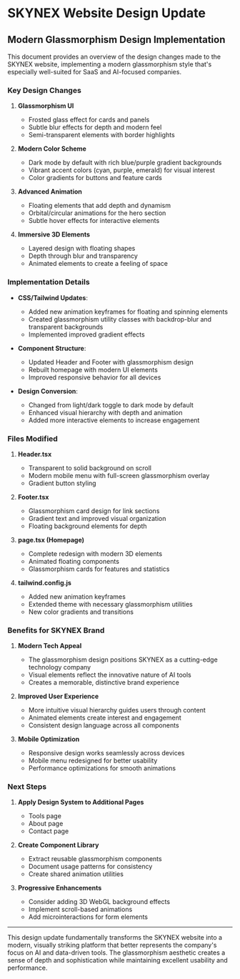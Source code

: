 # SKYNEX Website Design Update

## Modern Glassmorphism Design Implementation

This document provides an overview of the design changes made to the SKYNEX website, implementing a modern glassmorphism style that's especially well-suited for SaaS and AI-focused companies.

### Key Design Changes

1. **Glassmorphism UI**
   - Frosted glass effect for cards and panels
   - Subtle blur effects for depth and modern feel
   - Semi-transparent elements with border highlights

2. **Modern Color Scheme**
   - Dark mode by default with rich blue/purple gradient backgrounds
   - Vibrant accent colors (cyan, purple, emerald) for visual interest
   - Color gradients for buttons and feature cards

3. **Advanced Animation**
   - Floating elements that add depth and dynamism
   - Orbital/circular animations for the hero section
   - Subtle hover effects for interactive elements

4. **Immersive 3D Elements**
   - Layered design with floating shapes
   - Depth through blur and transparency
   - Animated elements to create a feeling of space

### Implementation Details

- **CSS/Tailwind Updates**: 
  - Added new animation keyframes for floating and spinning elements
  - Created glassmorphism utility classes with backdrop-blur and transparent backgrounds
  - Implemented improved gradient effects

- **Component Structure**: 
  - Updated Header and Footer with glassmorphism design
  - Rebuilt homepage with modern UI elements
  - Improved responsive behavior for all devices

- **Design Conversion**:
  - Changed from light/dark toggle to dark mode by default
  - Enhanced visual hierarchy with depth and animation
  - Added more interactive elements to increase engagement

### Files Modified

1. **Header.tsx**
   - Transparent to solid background on scroll
   - Modern mobile menu with full-screen glassmorphism overlay
   - Gradient button styling

2. **Footer.tsx**
   - Glassmorphism card design for link sections
   - Gradient text and improved visual organization
   - Floating background elements for depth

3. **page.tsx (Homepage)**
   - Complete redesign with modern 3D elements
   - Animated floating components
   - Glassmorphism cards for features and statistics

4. **tailwind.config.js**
   - Added new animation keyframes
   - Extended theme with necessary glassmorphism utilities
   - New color gradients and transitions

### Benefits for SKYNEX Brand

1. **Modern Tech Appeal**
   - The glassmorphism design positions SKYNEX as a cutting-edge technology company
   - Visual elements reflect the innovative nature of AI tools
   - Creates a memorable, distinctive brand experience

2. **Improved User Experience**
   - More intuitive visual hierarchy guides users through content
   - Animated elements create interest and engagement
   - Consistent design language across all components

3. **Mobile Optimization**
   - Responsive design works seamlessly across devices
   - Mobile menu redesigned for better usability
   - Performance optimizations for smooth animations

### Next Steps

1. **Apply Design System to Additional Pages**
   - Tools page
   - About page
   - Contact page
   
2. **Create Component Library**
   - Extract reusable glassmorphism components
   - Document usage patterns for consistency
   - Create shared animation utilities

3. **Progressive Enhancements**
   - Consider adding 3D WebGL background effects
   - Implement scroll-based animations
   - Add microinteractions for form elements

---

This design update fundamentally transforms the SKYNEX website into a modern, visually striking platform that better represents the company's focus on AI and data-driven tools. The glassmorphism aesthetic creates a sense of depth and sophistication while maintaining excellent usability and performance.
